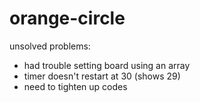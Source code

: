 # orange-circle

unsolved problems:
- had trouble setting board using an array
- timer doesn't restart at 30 (shows 29)
- need to tighten up codes
